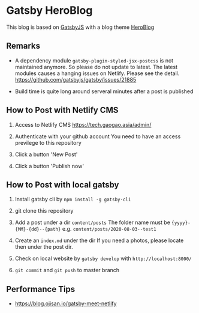 # Gatsby HeroBlog
This blog is based on [GatsbyJS](https://www.gatsbyjs.org/) with a blog theme [HeroBlog](https://github.com/greglobinski/gatsby-starter-hero-blog)

## Remarks
- A dependency module `gatsby-plugin-styled-jsx-postcss` is not maintained anymore. So please do not update to latest. The latest modules causes a hanging issues on Netlify. Please see the detail.
https://github.com/gatsbyjs/gatsby/issues/21885

- Build time is quite long around serveral minutes after a post is published

## How to Post with Netlify CMS

1. Access to Netlify CMS
https://tech.gaogao.asia/admin/

2. Authenticate with your github account
You need to have an access previlege to this repository

3. Click a button 'New Post'

4. Click a button 'Publish now'

## How to Post with local gatsby

1. Install gatsby cli by `npm install -g gatsby-cli`

2. git clone this repository

3. Add a post under a dir `content/posts`
The folder name must be `{yyyy}-{MM}-{dd}--{path}` e.g. `content/posts/2020-08-03--test1`

4. Create an `index.md` under the dir
If you need a photos, please locate then under the post dir.

5. Check on local website by `gatsby develop` with `http://localhost:8000/`

6. `git commit` and `git push` to master branch

## Performance Tips
- https://blog.ojisan.io/gatsby-meet-netlify

